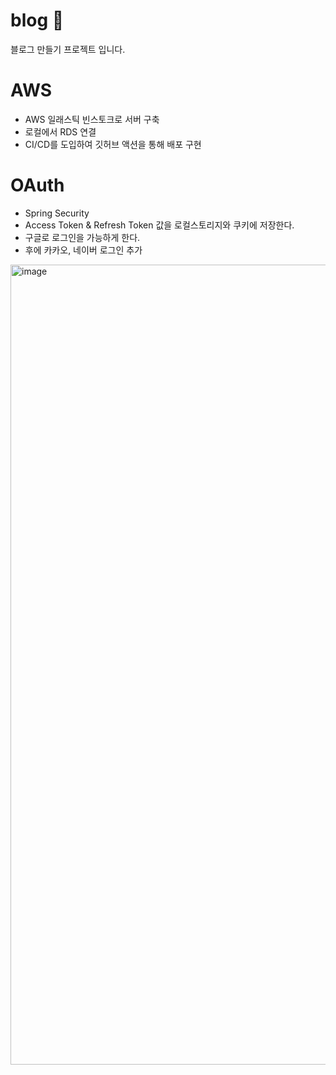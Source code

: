 # blog 📘
블로그 만들기 프로젝트 입니다.

# AWS
- AWS 일래스틱 빈스토크로 서버 구축
- 로컬에서 RDS 연결
- CI/CD를 도입하여 깃허브 액션을 통해 배포 구현

# OAuth
- Spring Security
- Access Token & Refresh Token 값을 로컬스토리지와 쿠키에 저장한다.
- 구글로 로그인을 가능하게 한다.
- 후에 카카오, 네이버 로그인 추가

<img width="1280" alt="image" src="https://github.com/JUGGUM/blog/assets/107148237/0b872068-1a1f-4337-b542-68cf516724cb">
